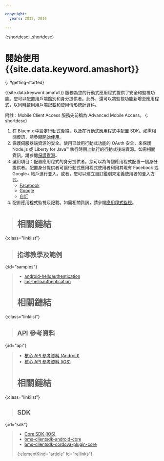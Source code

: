 ```yaml
---

copyright:
  years: 2015, 2016
  
---
```


{:shortdesc: .shortdesc}

# 開始使用 {{site.data.keyword.amashort}}
{: #getting-started}

{{site.data.keyword.amafull}} 服務為您的行動式應用程式提供了安全和監視功能。您可以配置用戶端鑑別和身分提供者。此外，還可以將監視功能新增至應用程式，以同時啟用用戶端記載和使用情形統計資料。

附註：Mobile Client Access 服務先前稱為 Advanced Mobile Access。
{: shortdesc}

1. 在 Bluemix 中設定行動式後端，以及在行動式應用程式中配置 SDK。如需相關資訊，請參閱[開始使用](getting-started.html)。
1. 保護伺服器端資源的安全。使用已啟用行動式功能的 OAuth 安全，來保護 Node.js 或 Liberty for Java&trade; 執行時期上執行的行動式後端資源。如需相關資訊，請參閱[保護資源](protecting-resources.html)。
1. 選用項目：配置應用程式的身分提供者。您可以為每個應用程式配置一個身分提供者。配置身分提供者可讓行動式應用程式使用者利用其現有 Facebook 或 Google+ 帳戶進行登入。或者，您可以建立自訂鑑別來定義使用者的登入方式。
   * [Facebook](facebook-auth-overview.html)
   * [Google](google-auth-overview.html)
   * [自訂](custom-auth.html)
1. 配置應用程式監視及記載。如需相關資訊，請參閱[應用程式監視](app-monitoring.html)。


># 相關鏈結
{:class="linklist"}
>## 指導教學及範例
{:id="samples"}
>* [android-helloauthentication](https://github.com/ibm-bluemix-mobile-services/bms-samples-android-helloauthentication)
>* [ios-helloauthentication](https://github.com/ibm-bluemix-mobile-services/bms-samples-ios-helloauthentication)
>
># 相關鏈結
{:class="linklist"}
>## API 參考資料
{:id="api"}
>* [核心 API 參考資料 (Android)](https://console.{DomainName}/docs/api/content/api/mobilefirst/android/core-api-doc/overview-summary.html)
>* [核心 API 參考資料 (iOS)](https://console.{DomainName}/docs/api/content/api/mobilefirst/ios/IMFCore_api-doc/html/index.html)
>
># 相關鏈結
{:class="linklist"}
>## SDK
{:id="sdk"}
>* [Core SDK (iOS)](https://hub.jazz.net/git/bluemixmobilesdk/imf-ios-sdk/archive?revstr=master)  
>* [bms-clientsdk-android-core](https://github.com/ibm-bluemix-mobile-services/bms-clientsdk-android-core)
>* [bms-clientsdk-cordova-plugin-core](https://github.com/ibm-bluemix-mobile-services/bms-clientsdk-cordova-plugin-core)
>
>{:elementKind="article" id="rellinks"}
